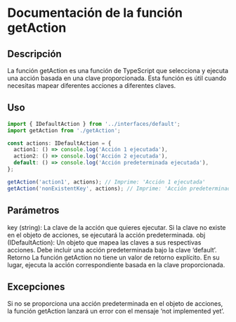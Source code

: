 # Documentación de la función getAction

## Descripción

La función getAction es una función de TypeScript que selecciona y ejecuta una acción basada en una clave proporcionada. Esta función es útil cuando necesitas mapear diferentes acciones a diferentes claves.

## Uso

```TypeScript
import { IDefaultAction } from '../interfaces/default';
import getAction from './getAction';

const actions: IDefaultAction = {
  action1: () => console.log('Acción 1 ejecutada'),
  action2: () => console.log('Acción 2 ejecutada'),
  default: () => console.log('Acción predeterminada ejecutada'),
};

getAction('action1', actions); // Imprime: 'Acción 1 ejecutada'
getAction('nonExistentKey', actions); // Imprime: 'Acción predeterminada ejecutada'
```

## Parámetros

key (string): La clave de la acción que quieres ejecutar. Si la clave no existe en el objeto de acciones, se ejecutará la acción predeterminada.
obj (IDefaultAction): Un objeto que mapea las claves a sus respectivas acciones. Debe incluir una acción predeterminada bajo la clave ‘default’.
Retorno
La función getAction no tiene un valor de retorno explícito. En su lugar, ejecuta la acción correspondiente basada en la clave proporcionada.

## Excepciones

Si no se proporciona una acción predeterminada en el objeto de acciones, la función getAction lanzará un error con el mensaje ‘not implemented yet’.
